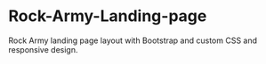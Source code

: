 # Rock-Army-Landing-page
Rock Army landing page layout with Bootstrap and custom CSS and responsive design. 
